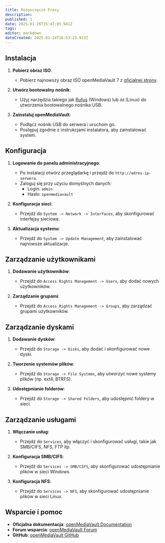 ```yaml
---
title: Rozpoczęcie Pracy
description: 
published: 1
date: 2025-01-26T15:47:05.941Z
tags: 
editor: markdown
dateCreated: 2025-01-24T16:53:23.913Z
---
```



## Instalacja
1. **Pobierz obraz ISO**:
   - Pobierz najnowszy obraz ISO openMediaVault 7 z [oficjalnej strony](https://www.openmediavault.org/).

2. **Utwórz bootowalny nośnik**:
   - Użyj narzędzia takiego jak [Rufus](https://rufus.ie/) (Windows) lub `dd` (Linux) do utworzenia bootowalnego nośnika USB.

3. **Zainstaluj openMediaVault**:
   - Podłącz nośnik USB do serwera i uruchom go.
   - Postępuj zgodnie z instrukcjami instalatora, aby zainstalować system.
   
## Konfiguracja
1. **Logowanie do panelu administracyjnego**:
   - Po instalacji otwórz przeglądarkę i przejdź do `http://adres-ip-serwera`.
   - Zaloguj się przy użyciu domyślnych danych:
     - Login: `admin`
     - Hasło: `openmediavault`

2. **Konfiguracja sieci**:
   - Przejdź do `System -> Network -> Interfaces`, aby skonfigurować interfejsy sieciowe.

3. **Aktualizacja systemu**:
   - Przejdź do `System -> Update Management`, aby zainstalować najnowsze aktualizacje.
   
## Zarządzanie użytkownikami
1. **Dodawanie użytkowników**:
   - Przejdź do `Access Rights Management -> Users`, aby dodać nowych użytkowników.

2. **Zarządzanie grupami**:
   - Przejdź do `Access Rights Management -> Groups`, aby zarządzać grupami użytkowników.

## Zarządzanie dyskami
1. **Dodawanie dysków**:
   - Przejdź do `Storage -> Disks`, aby dodać i skonfigurować nowe dyski.

2. **Tworzenie systemów plików**:
   - Przejdź do `Storage -> File Systems`, aby utworzyć nowe systemy plików (np. ext4, BTRFS).

3. **Udostępnianie folderów**:
   - Przejdź do `Storage -> Shared Folders`, aby udostępnić foldery w sieci.
   
## Zarządzanie usługami
1. **Włączanie usług**:
   - Przejdź do `Services`, aby włączyć i skonfigurować usługi, takie jak SMB/CIFS, NFS, FTP itp.

2. **Konfiguracja SMB/CIFS**:
   - Przejdź do `Services -> SMB/CIFS`, aby skonfigurować udostępnianie plików w sieci Windows.

3. **Konfiguracja NFS**:
   - Przejdź do `Services -> NFS`, aby skonfigurować udostępnianie plików w sieci Linux.
   
## Wsparcie i pomoc
- **Oficjalna dokumentacja**: [openMediaVault Documentation](https://docs.openmediavault.org/)
- **Forum wsparcia**: [openMediaVault Forum](https://forum.openmediavault.org/)
- **GitHub**: [openMediaVault GitHub](https://github.com/openmediavault/openmediavault)